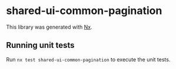 # shared-ui-common-pagination

This library was generated with [Nx](https://nx.dev).

## Running unit tests

Run `nx test shared-ui-common-pagination` to execute the unit tests.
